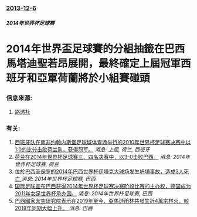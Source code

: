 ### [2013-12-6](/news/2013/12/6/index.md)

##### 2014年世界杯足球赛
#  2014年世界盃足球賽的分組抽籤在巴西馬塔迪聖若昂展開，最終確定上屆冠軍西班牙和亞軍荷蘭將於小組賽碰頭 




### 信息来源:

1. [路透社](http://www.reuters.com/article/2013/12/06/us-soccer-world-idUSBRE9B50QM20131206)

### 有关:

1. [ 西班牙队在南非约翰内斯堡足球城体育场举行的2010年世界杯足球赛决赛中以1:0的比分击败荷兰队，获得冠军。](/news/2010/07/11/西班牙队在南非约翰内斯堡足球城体育场举行的2010年世界杯足球赛决赛中以1-0的比分击败荷兰队-获得冠军.md) _消息: 上屆, 荷兰, 西班牙_
2. [ 荷兰在2014年世界杯足球赛三、四名决赛中，以3-0击败巴西。](/news/2014/07/4/荷兰在2014年世界杯足球赛三-四名决赛中-以3-0击败巴西.md) _消息: 2014年世界杯足球赛, 荷兰_
3. [ 位於巴西圣保罗的2014年巴西世界杯伊塔克大球场发生坍塌事故，造成3人死亡 ](/news/2013/11/26/位於巴西圣保罗的2014年巴西世界杯伊塔克大球场发生坍塌事故-造成3人死亡.md) _消息: 2014年世界杯足球赛, 巴西_
4. [国际足联宣布巴西获得2014年世界杯足球赛决赛阶段比赛的主办权，德国成为2011年女足世界杯承办国。](/news/2007/10/30/国际足联宣布巴西获得2014年世界杯足球赛决赛阶段比赛的主办权-德国成为2011年女足世界杯承办国.md) _消息: 2014年世界杯足球赛, 巴西_
5. [巴西國家太空研究院表示在2019年至今，亞馬遜雨林共發生近4萬宗林火，較2018年同期大幅上升。 ](/news/2019/08/21/巴西國家太空研究院表示在2019年至今-亞馬遜雨林共發生近4萬宗林火-較2018年同期大幅上升.md) _消息: 巴西_
